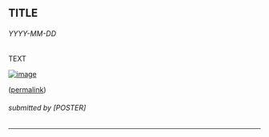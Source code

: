 TITLE
----

###### YYYY-MM-DD

TEXT

[![image](img/YYYY-MM-DD_link-to-image.jpg)](https://example.com)


([permalink](https://web.archive.org/web/....))

###### submitted by \[POSTER\]

---


